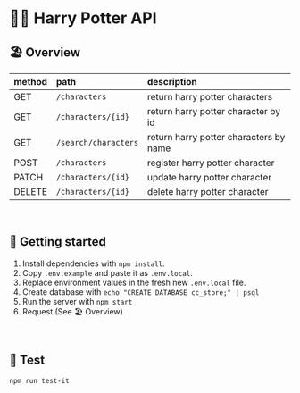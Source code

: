 # 🧙‍♂️ Harry Potter API

## 🏖️ Overview

| method  | path | description |
| :------------- | :------------- | :-------------                          |
| GET     | `/characters`       | return harry potter characters         | 
| GET     | `/characters/{id}`  | return harry potter character by id    |
| GET     | `/search/characters`| return harry potter characters by name |
| POST    | `/characters`       | register harry potter character        |
| PATCH   | `/characters/{id}`  | update harry potter character          |
| DELETE  | `/characters/{id}`  | delete harry potter character          |

<br/>

## 🔨 Getting started

1. Install dependencies with `npm install`.
2. Copy `.env.example` and paste it as `.env.local`.
3. Replace environment values in the fresh new `.env.local` file.
4. Create database with `echo "CREATE DATABASE cc_store;" | psql`
5. Run the server with `npm start`
6. Request (See 🏖️ Overview)

<br/>

## 🧪 Test

```
npm run test-it
```

<br/>
